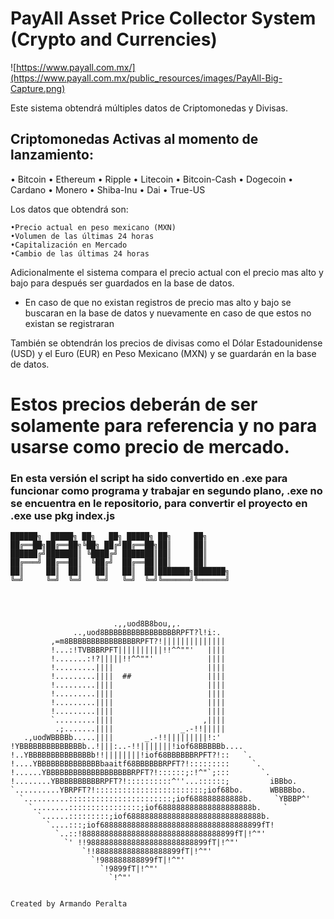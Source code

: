 # PayAll Asset Price Collector System (Crypto and Currencies)


![https://www.payall.com.mx/](https://www.payall.com.mx/public_resources/images/PayAll-Big-Capture.png)

Este sistema obtendrá múltiples datos de Criptomonedas y Divisas.


## Criptomonedas Activas al momento de lanzamiento:


•	Bitcoin
•	Ethereum
•	Ripple
•	Litecoin
•	Bitcoin-Cash
•	Dogecoin
•	Cardano
•	Monero
•	Shiba-Inu
•	Dai
•	True-US

Los datos que obtendrá son:

    •Precio actual en peso mexicano (MXN)
	•Volumen de las últimas 24 horas
	•Capitalización en Mercado
	•Cambio de las últimas 24 horas

Adicionalmente el sistema compara el precio actual con el precio mas alto y bajo para después ser guardados en la base de datos.
-	En caso de que no existan registros de precio mas alto y bajo se buscaran en la base de datos y nuevamente en caso de que estos no existan se registraran

También se obtendrán los precios de divisas como el Dólar Estadounidense (USD) y el Euro (EUR) en Peso Mexicano (MXN) y se guardarán en la base de datos.


# Estos precios deberán de ser solamente para referencia y no para usarse como precio de mercado.


### En esta versión el script ha sido convertido en .exe para funcionar como programa y trabajar en segundo plano, .exe no se encuentra en le repositorio, para convertir el proyecto en .exe use pkg index.js





	██████╗  █████╗ ██╗   ██╗ █████╗ ██╗     ██╗     
	██╔══██╗██╔══██╗╚██╗ ██╔╝██╔══██╗██║     ██║     
	██████╔╝███████║ ╚████╔╝ ███████║██║     ██║     
	██╔═══╝ ██╔══██║  ╚██╔╝  ██╔══██║██║     ██║     
	██║     ██║  ██║   ██║   ██║  ██║███████╗███████╗
	╚═╝     ╚═╝  ╚═╝   ╚═╝   ╚═╝  ╚═╝╚══════╝╚══════╝
	
	
	
	
	                       .,,uod8B8bou,,.
	              ..,uod8BBBBBBBBBBBBBBBBRPFT?l!i:.
	         ,=m8BBBBBBBBBBBBBBBRPFT?!||||||||||||||
	         !...:!TVBBBRPFT||||||||||!!^^""'   ||||
	         !.......:!?|||||!!^^""'            ||||
	         !.........||||                     ||||
	         !.........||||  ##                 ||||
	         !.........||||                     ||||
	         !.........||||                     ||||
	         !.........||||                     ||||
	         !.........||||                     ||||
	         `.........||||                    ,||||
	          .;.......||||               _.-!!|||||
	   .,uodWBBBBb.....||||       _.-!!|||||||||!:'
	!YBBBBBBBBBBBBBBb..!|||:..-!!|||||||!iof68BBBBBb....
	!..YBBBBBBBBBBBBBBb!!||||||||!iof68BBBBBBRPFT?!::   `.
	!....YBBBBBBBBBBBBBBbaaitf68BBBBBBRPFT?!:::::::::     `.
	!......YBBBBBBBBBBBBBBBBBBBRPFT?!::::::;:!^"`;:::       `.
	!........YBBBBBBBBBBRPFT?!::::::::::^''...::::::;         iBBbo.
	`..........YBRPFT?!::::::::::::::::::::::::;iof68bo.      WBBBBbo.
	  `..........:::::::::::::::::::::::;iof688888888888b.     `YBBBP^'
	    `........::::::::::::::::;iof688888888888888888888b.     `
	      `......:::::::::;iof688888888888888888888888888888b.
	        `....:::;iof688888888888888888888888888888888899fT!
	          `..::!8888888888888888888888888888888899fT|!^"'
	            `' !!988888888888888888888888899fT|!^"'
	                `!!8888888888888888899fT|!^"'
	                  `!988888888899fT|!^"'
	                    `!9899fT|!^"'
	                      `!^"'
                                                 
																							Created by Armando Peralta